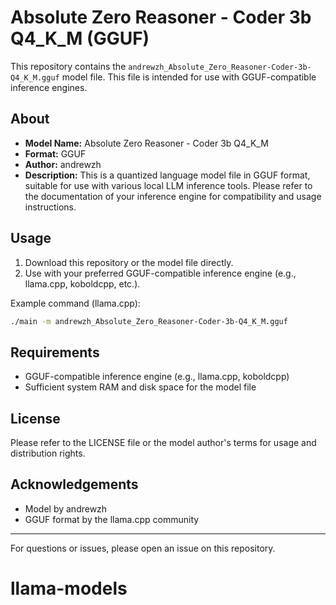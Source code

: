 # Absolute Zero Reasoner - Coder 3b Q4_K_M (GGUF)

This repository contains the `andrewzh_Absolute_Zero_Reasoner-Coder-3b-Q4_K_M.gguf` model file. This file is intended for use with GGUF-compatible inference engines.

## About

- **Model Name:** Absolute Zero Reasoner - Coder 3b Q4_K_M
- **Format:** GGUF
- **Author:** andrewzh
- **Description:**
  This is a quantized language model file in GGUF format, suitable for use with various local LLM inference tools. Please refer to the documentation of your inference engine for compatibility and usage instructions.

## Usage

1. Download this repository or the model file directly.
2. Use with your preferred GGUF-compatible inference engine (e.g., llama.cpp, koboldcpp, etc.).

Example command (llama.cpp):
```sh
./main -m andrewzh_Absolute_Zero_Reasoner-Coder-3b-Q4_K_M.gguf
```

## Requirements

- GGUF-compatible inference engine (e.g., llama.cpp, koboldcpp)
- Sufficient system RAM and disk space for the model file

## License

Please refer to the LICENSE file or the model author's terms for usage and distribution rights.

## Acknowledgements

- Model by andrewzh
- GGUF format by the llama.cpp community

---

For questions or issues, please open an issue on this repository.
# llama-models
